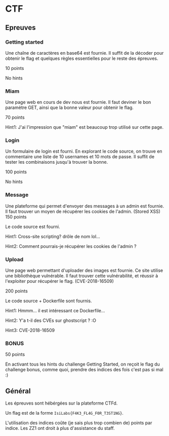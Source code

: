 # CTF

## Epreuves

### Getting started
Une chaîne de caractères en base64 est fournie. Il suffit de la décoder pour obtenir le flag et quelques règles essentielles pour le reste des épreuves.

10 points

No hints


### Miam
Une page web en cours de dev nous est fournie. Il faut deviner le bon paramètre GET, ainsi que la bonne valeur pour obtenir le flag.

70 points

Hint1: J'ai l'impression que "miam" est beaucoup trop utilisé sur cette page.


### Login
Un formulaire de login est fourni. En explorant le code source, on trouve en commentaire une liste de 10 usernames et 10 mots de passe. Il suffit de tester les combinaisons jusqu'à trouver la bonne.

100 points

No hints


### Message
Une plateforme qui permet d'envoyer des messages à un admin est fournie. Il faut trouver un moyen de récupérer les cookies de l'admin. (Stored XSS)
150 points

Le code source est fourni.

Hint1: Cross-site scripting? drôle de nom lol...

Hint2: Comment pourrais-je récupérer les cookies de l'admin ?


### Upload

Une page web permettant d'uploader des images est fournie. Ce site utilise une bibliothèque vulnérable. Il faut trouver cette vulnérabilité, et réussir à l'exploiter pour récupérer le flag. (CVE-2018-16509)

200 points

Le code source + Dockerfile sont fournis.

Hint1: Hmmm... il est intéressant ce Dockerfile...

Hint2: Y'a t-il des CVEs sur ghostscript ? :O

Hint3: CVE-2018-16509


### BONUS

50 points

En activant tous les hints du challenge Getting Started, on reçoit le flag du challenge bonus, comme quoi, prendre des indices des fois c'est pas si mal :)



## Général

Les épreuves sont hébérgées sur la plateforme CTFd. 

Un flag est de la forme `IsiLabs{F4K3_FL4G_F0R_T3ST1NG}`.

L'utilisation des indices coûte (je sais plus trop combien de) points par indice. Les ZZ1 ont droit à plus d'assistance du staff.
